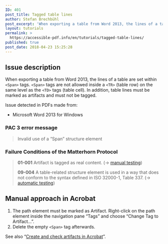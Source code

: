 ```yaml
---
ID: 401
post_title: Tagged table lines
author: Stefan Brechbühl
post_excerpt: 'When exporting a table from Word 2013, the lines of a table are set within &lt;Span&gt; tags. &lt;Span&gt; tags are not allowed inside a &lt;TR&gt; (table row) on the same level as the &lt;TD&gt; tags (table cell). In addition, table lines must be marked as artifacts and must not be tagged.'
layout: tutorials
permalink: >
  https://accessible-pdf.info/en/tutorials/tagged-table-lines/
published: true
post_date: 2018-04-23 15:25:28
---
```

## Issue description

When exporting a table from Word 2013, the lines of a table are set within `<Span>` tags. `<Span>` tags are not allowed inside a `<TR>` (table row) on the same level as the `<TD>` tags (table cell). In addition, table lines must be marked as artifacts and must not be tagged.

Issue detected in PDFs made from:

- Microsoft Word 2013 for Windows

### PAC 3 error message

> Invalid use of a “Span” structure element

### Failure Conditions of the Matterhorn Protocol

> **01-001** Artifact is tagged as real content. (→ [manual testing](https://accessible-pdf.info/en/glossary/#manual-testing))
> 
> **09-004** A table-related structure element is used in a way that does not conform to the syntax defined in ISO 32000-1, Table 337. (→ [automatic testing](https://accessible-pdf.info/en/glossary/#automatic-testing))

## Manual approach in Acrobat

1. The path element must be marked as Artifact. Right-click on the path element inside the navigation pane “Tags” and choose “Change Tag to Artifact…”.
2. Delete the empty `<Span>` tag afterwards.

See also “[Create and check artifacts in Acrobat](https://accessible-pdf.info/en/basics/create-and-check-artifacts-in-acrobat/)”.